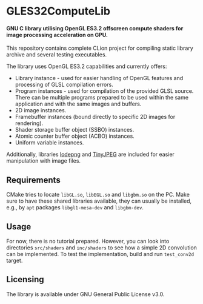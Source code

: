 # GLES32ComputeLib
#### GNU C library utilising OpenGL ES3.2 offscreen compute shaders for image processing acceleration on GPU.
This repository contains complete CLion project for compiling static library archive and several testing executables.

The library uses OpenGL ES3.2 capabilities and currently offers:
* Library instance - used for easier handling of OpenGL features and processing of GLSL compilation errors.
* Program instances - used for compilation of the provided GLSL source. There can be multiple programs prepared to be used within the same application and with the same images and buffers.
* 2D image instances.
* Framebuffer instances (bound directly to specific 2D images for rendering).
* Shader storage buffer object (SSBO) instances.
* Atomic counter buffer object (ACBO) instances.
* Uniform variable instances.

Additionally, libraries [lodepng](https://github.com/lvandeve/lodepng) and [TinyJPEG](https://github.com/serge-rgb/TinyJPEG) are included for easier manipulation with image files.

## Requirements
CMake tries to locate `libGL.so`, `libEGL.so` and `libgbm.so` on the PC. Make sure to have these shared libraries available, they can usually be installed, e.g., by `apt` packages `libgl1-mesa-dev` and `libgbm-dev`.

## Usage
For now, there is no tutorial prepared. However, you can look into directories `src/shaders` and `inc/shaders` to see how a simple 2D convolution can be implemented. To test the implementation, build and run `test_conv2d` target. 

## Licensing
The library is available under GNU General Public License v3.0.
